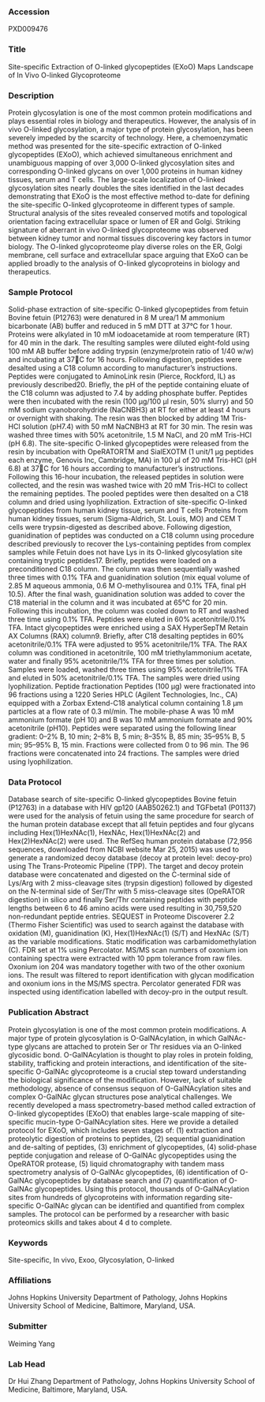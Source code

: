 ### Accession
PXD009476

### Title
Site-specific Extraction of O-linked glycopeptides (EXoO) Maps Landscape of In Vivo O-linked Glycoproteome

### Description
Protein glycosylation is one of the most common protein modifications and plays essential roles in biology and therapeutics. However, the analysis of in vivo O-linked glycosylation, a major type of protein glycosylation, has been severely impeded by the scarcity of technology. Here, a chemoenzymatic method was presented for the site-specific extraction of O-linked glycopeptides (EXoO), which achieved simultaneous enrichment and unambiguous mapping of over 3,000 O-linked glycosylation sites and corresponding O-linked glycans on over 1,000 proteins in human kidney tissues, serum and T cells. The large-scale localization of O-linked glycosylation sites nearly doubles the sites identified in the last decades demonstrating that EXoO is the most effective method to-date for defining the site-specific O-linked glycoproteome in different types of sample.  Structural analysis of the sites revealed conserved motifs and topological orientation facing extracellular space or lumen of ER and Golgi. Striking signature of aberrant in vivo O-linked glycoproteome was observed between kidney tumor and normal tissues discovering key factors in tumor biology. The O-linked glycoproteome play diverse roles on the ER, Golgi membrane, cell surface and extracellular space arguing that EXoO can be applied broadly to the analysis of O-linked glycoproteins in biology and therapeutics.

### Sample Protocol
Solid-phase extraction of site-specific O-linked glycopeptides from fetuin Bovine fetuin (P12763) were denatured in 8 M urea/1 M ammonium bicarbonate (AB) buffer and reduced in 5 mM DTT at 37°C for 1 hour. Proteins were alkylated in 10 mM iodoacetamide at room temperature (RT) for 40 min in the dark. The resulting samples were diluted eight-fold using 100 mM AB buffer before adding trypsin (enzyme/protein ratio of 1/40 w/w) and incubating at 37C for 16 hours. Following digestion, peptides were desalted using a C18 column according to manufacturer’s instructions. Peptides were conjugated to AminoLink resin (Pierce, Rockford, IL) as previously described20. Briefly, the pH of the peptide containing eluate of the C18 column was adjusted to 7.4 by adding phosphate buffer. Peptides were then incubated with the resin (100 µg/100 µl resin, 50% slurry) and 50 mM sodium cyanoborohydride (NaCNBH3) at RT for either at least 4 hours or overnight with shaking. The resin was then blocked by adding 1M Tris-HCl solution (pH7.4) with 50 mM NaCNBH3 at RT for 30 min. The resin was washed three times with 50% acetonitrile, 1.5 M NaCl, and 20 mM Tris-HCl (pH 6.8). The site-specific O-linked glycopeptides were released from the resin by incubation with OpeRATORTM and SialEXOTM (1 unit/1 µg peptides each enzyme, Genovis Inc, Cambridge, MA) in 100 µl of 20 mM Tris-HCl (pH 6.8) at 37C for 16 hours according to manufacturer’s instructions. Following this 16-hour incubation, the released peptides in solution were collected, and the resin was washed twice with 20 mM Tris-HCl to collect the remaining peptides. The pooled peptides were then desalted on a C18 column and dried using lyophilization.  Extraction of site-specific O-linked glycopeptides from human kidney tissue, serum and T cells Proteins from human kidney tissues, serum (Sigma-Aldrich, St. Louis, MO) and CEM T cells were trypsin-digested as described above. Following digestion, guanidination of peptides was conducted on a C18 column using procedure described previously to recover the Lys-containing peptides from complex samples while Fetuin does not have Lys in its O-linked glycosylation site containing tryptic peptides17. Briefly, peptides were loaded on a preconditioned C18 column. The column was then sequentially washed three times with 0.1% TFA and guanidination solution (mix equal volume of 2.85 M aqueous ammonia, 0.6 M O-methylisourea and 0.1% TFA, final pH 10.5). After the final wash, guanidination solution was added to cover the C18 material in the column and it was incubated at 65°C for 20 min. Following this incubation, the column was cooled down to RT and washed three time using 0.1% TFA. Peptides were eluted in 60% acetonitrile/0.1% TFA. Intact glycopeptides were enriched using a SAX HyperSepTM Retain AX Columns (RAX) column9. Briefly, after C18 desalting peptides in 60% acetonitrile/0.1% TFA were adjusted to 95% acetonitrile/1% TFA. The RAX column was conditioned in acetonitrile, 100 mM triethylammonium acetate, water and finally 95% acetonitrile/1% TFA for three times per solution. Samples were loaded, washed three times using 95% acetonitrile/1% TFA and eluted in 50% acetonitrile/0.1% TFA. The samples were dried using lyophilization. Peptide fractionation Peptides (100 µg) were fractionated into 96 fractions using a 1220 Series HPLC (Agilent Technologies, Inc., CA) equipped with a Zorbax Extend-C18 analytical column containing 1.8 μm particles at a flow rate of 0.3 ml/min. The mobile-phase A was 10 mM ammonium formate (pH 10) and B was 10 mM ammonium formate and 90% acetonitrile (pH10). Peptides were separated using the following linear gradient: 0–2% B, 10 min; 2–8% B, 5 min; 8–35% B, 85 min; 35–95% B, 5 min; 95–95% B, 15 min. Fractions were collected from 0 to 96 min. The 96 fractions were concatenated into 24 fractions. The samples were dried using lyophilization.

### Data Protocol
Database search of site-specific O-linked glycopeptides Bovine fetuin (P12763) in a database with HIV gp120 (AAB50262.1) and TGFbeta1 (P01137) were used for the analysis of fetuin using the same procedure for search of the human protein database except that all fetuin peptides and four glycans including Hex(1)HexNAc(1), HexNAc, Hex(1)HexNAc(2) and Hex(2)HexNAc(2) were used. The RefSeq human protein database (72,956 sequences, downloaded from NCBI website Mar 25, 2015) was used to generate a randomized decoy database (decoy at protein level: decoy-pro) using The Trans-Proteomic Pipeline (TPP). The target and decoy protein database were concatenated and digested on the C-terminal side of Lys/Arg with 2 miss-cleavage sites (trypsin digestion) followed by digested on the N-terminal side of Ser/Thr with 5 miss-cleavage sites (OpeRATOR digestion) in silico and finally Ser/Thr containing peptides with peptide lengths between 6 to 46 amino acids were used resulting in 30,759,520 non-redundant peptide entries. SEQUEST in Proteome Discoverer 2.2 (Thermo Fisher Scientific) was used to search against the database with oxidation (M), guanidination (K), Hex(1)HexNAc(1) (S/T) and HexNAc (S/T) as the variable modifications. Static modification was carbamidomethylation (C). FDR set at 1% using Percolator. MS/MS scan numbers of oxonium ion containing spectra were extracted with 10 ppm tolerance from raw files. Oxonium ion 204 was mandatory together with two of the other oxonium ions. The result was filtered to report identification with glycan modification and oxonium ions in the MS/MS spectra. Percolator generated FDR was inspected using identification labelled with decoy-pro in the output result.

### Publication Abstract
Protein glycosylation is one of the most common protein modifications. A major type of protein glycosylation is O-GalNAcylation, in which GalNAc-type glycans are attached to protein Ser or Thr residues via an O-linked glycosidic bond. O-GalNAcylation is thought to play roles in protein folding, stability, trafficking and protein interactions, and identification of the site-specific O-GalNAc glycoproteome is a crucial step toward understanding the biological significance of the modification. However, lack of suitable methodology, absence of consensus sequon of O-GalNAcylation sites and complex O-GalNAc glycan structures pose analytical challenges. We recently developed a mass spectrometry-based method called extraction of O-linked glycopeptides (EXoO) that enables large-scale mapping of site-specific mucin-type O-GalNAcylation sites. Here we provide a detailed protocol for EXoO, which includes seven stages of: (1) extraction and proteolytic digestion of proteins to peptides, (2) sequential guanidination and de-salting of peptides, (3) enrichment of glycopeptides, (4) solid-phase peptide conjugation and release of O-GalNAc glycopeptides using the OpeRATOR protease, (5) liquid chromatography with tandem mass spectrometry analysis of O-GalNAc glycopeptides, (6) identification of O-GalNAc glycopeptides by database search and (7) quantification of O-GalNAc glycopeptides. Using this protocol, thousands of O-GalNAcylation sites from hundreds of glycoproteins with information regarding site-specific O-GalNAc glycan can be identified and quantified from complex samples. The protocol can be performed by a researcher with basic proteomics skills and takes about 4 d to complete.

### Keywords
Site-specific, In vivo, Exoo, Glycosylation, O-linked

### Affiliations
Johns Hopkins University
Department of Pathology, Johns Hopkins University School of Medicine, Baltimore, Maryland, USA.

### Submitter
Weiming Yang

### Lab Head
Dr Hui Zhang
Department of Pathology, Johns Hopkins University School of Medicine, Baltimore, Maryland, USA.



